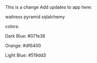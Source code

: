 This is a change
Add updates to app here:

waitress
pyramid
sqlalchemy


colors:

Dark Blue: #071e36

Orange: #df6400

Light Blue: #519dd3

